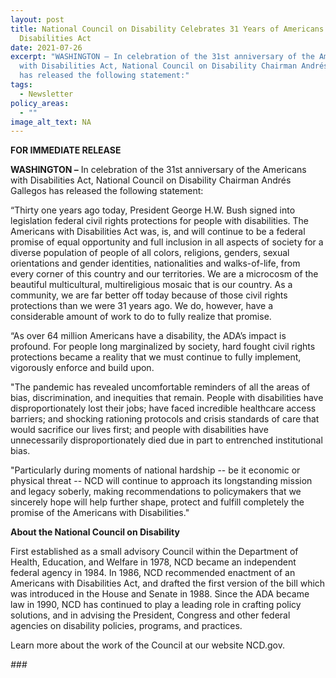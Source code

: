 ```yaml
---
layout: post
title: National Council on Disability Celebrates 31 Years of Americans with
  Disabilities Act
date: 2021-07-26
excerpt: "WASHINGTON – In celebration of the 31st anniversary of the Americans
  with Disabilities Act, National Council on Disability Chairman Andrés Gallegos
  has released the following statement:"
tags:
  - Newsletter
policy_areas:
  - ""
image_alt_text: NA
---
```


**FOR IMMEDIATE RELEASE**

**WASHINGTON –** In celebration of the 31st anniversary of the Americans with Disabilities Act, National Council on Disability Chairman Andrés Gallegos has released the following statement:

“Thirty one years ago today, President George H.W. Bush signed into legislation federal civil rights protections for people with disabilities. The Americans with Disabilities Act was, is, and will continue to be a federal promise of equal opportunity and full inclusion in all aspects of society for a diverse population of people of all colors, religions, genders, sexual orientations and gender identities, nationalities and walks-of-life, from every corner of this country and our territories. We are a microcosm of the beautiful multicultural, multireligious mosaic that is our country. As a community, we are far better off today because of those civil rights protections than we were 31 years ago. We do, however, have a considerable amount of work to do to fully realize that promise.

“As over 64 million Americans have a disability, the ADA’s impact is profound. For people long marginalized by society, hard fought civil rights protections became a reality that we must continue to fully implement, vigorously enforce and build upon.

"The pandemic has revealed uncomfortable reminders of all the areas of bias, discrimination, and inequities that remain. People with disabilities have disproportionately lost their jobs; have faced incredible healthcare access barriers; and shocking rationing protocols and crisis standards of care that would sacrifice our lives first; and people with disabilities have unnecessarily disproportionately died due in part to entrenched institutional bias.

"Particularly during moments of national hardship -- be it economic or physical threat -- NCD will continue to approach its longstanding mission and legacy soberly, making recommendations to policymakers that we sincerely hope will help further shape, protect and fulfill completely the promise of the Americans with Disabilities."

**About the National Council on Disability**

First established as a small advisory Council within the Department of Health, Education, and Welfare in 1978, NCD became an independent federal agency in 1984. In 1986, NCD recommended enactment of an Americans with Disabilities Act, and drafted the first version of the bill which was introduced in the House and Senate in 1988. Since the ADA became law in 1990, NCD has continued to play a leading role in crafting policy solutions, and in advising the President, Congress and other federal agencies on disability policies, programs, and practices.

Learn more about the work of the Council at our website NCD.gov.

_\###_
